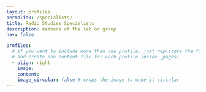 ```yaml
---
layout: profiles
permalink: /specialists/
title: Radio Studies Specialists
description: members of the lab or group
nav: false

profiles:
  # if you want to include more than one profile, just replicate the following block
  # and create one content file for each profile inside _pages/
  - align: right
    image: 
    content: 
    image_circular: false # crops the image to make it circular
---
```

